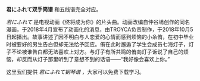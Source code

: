 

**君にふれて双手简谱** 和五线谱完全对应。

_君にふれて_
是电视动画《终将成为你》的片头曲。动画改编自仲谷鳰创作的同名漫画，于2018年4月宣布了动画化的消息，由TROYCA负责制作，于2018年10月5日起播出。故事讲述了因不明白与人恋爱的心情而感到烦恼的小糸侑，在初中毕业时被要好的男生告白但却无法给予回应。侑在此时邂逅了学生会成员七海灯子，灯子不论被谁告白都无法喜欢上对方。与灯子有所共鸣的侑向灯子诉说了自己的烦恼，却反而从灯子那里听到了意想不到的话语——“我好像会喜欢上你。”

这里我们提供 _君にふれて钢琴谱_ ，大家可以免费下载学习。

